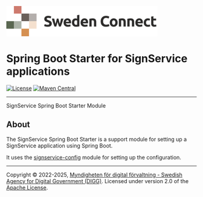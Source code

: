 ![Logo](../docs/images/sweden-connect.png)


# Spring Boot Starter for SignService applications

[![License](https://img.shields.io/badge/License-Apache%202.0-blue.svg)](https://opensource.org/licenses/Apache-2.0) [![Maven Central](https://maven-badges.herokuapp.com/maven-central/se.swedenconnect.signservice/signservice-spring-boot-starter/badge.svg)](https://maven-badges.herokuapp.com/maven-central/se.swedenconnect.signservice/signservice-spring-boot-starter)

-----

SignService Spring Boot Starter Module

## About

The SignService Spring Boot Starter is a support module for setting up a SignService application using Spring Boot.

It uses the [signservice-config](../config/base) module for setting up the configuration.


-----

Copyright &copy; 2022-2025, [Myndigheten för digital förvaltning - Swedish Agency for Digital Government (DIGG)](http://www.digg.se). Licensed under version 2.0 of the [Apache License](http://www.apache.org/licenses/LICENSE-2.0).
